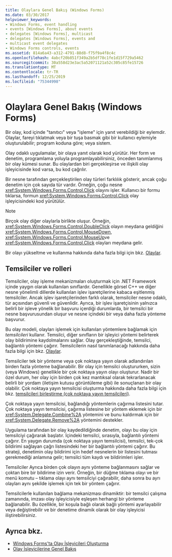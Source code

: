 ```yaml
---
title: Olaylara Genel Bakış (Windows Forms)
ms.date: 03/30/2017
helpviewer_keywords:
- Windows Forms, event handling
- events [Windows Forms], about events
- delegates [Windows Forms], multicast
- delegates [Windows Forms], events and
- multicast event delegates
- Windows Forms controls, events
ms.assetid: 814a6a43-a312-4791-88d8-f75f9a4f8c4c
ms.openlocfilehash: 4abcf20b851f349a2b5df78c1fe1d15f729a5462
ms.sourcegitcommit: 30a558d23e3ac5a52071121a52c305c85fe15726
ms.translationtype: MT
ms.contentlocale: tr-TR
ms.lasthandoff: 12/25/2019
ms.locfileid: "75344998"
---
```

# <a name="events-overview-windows-forms"></a>Olaylara Genel Bakış (Windows Forms)
Bir olay, kod içinde "tanıtıcı" veya "işleme" için yanıt verebildiği bir eylemdir. Olaylar, fareyi tıklatmak veya bir tuşa basmak gibi bir kullanıcı eylemiyle oluşturulabilir; program koduna göre; veya sistem.

 Olay odaklı uygulamalar, bir olaya yanıt olarak kod yürütür. Her form ve denetim, programlama yoluyla programlayabilirsiniz, önceden tanımlanmış bir olay kümesi sunar. Bu olaylardan biri gerçekleşirse ve ilişkili olay işleyicisinde kod varsa, bu kod çağrılır.

 Bir nesne tarafından gerçekleştirilen olay türleri farklılık gösterir, ancak çoğu denetim için çok sayıda tür vardır. Örneğin, çoğu nesne <xref:System.Windows.Forms.Control.Click> olayını işler. Kullanıcı bir formu tıklarsa, formun <xref:System.Windows.Forms.Control.Click> olay işleyicisindeki kod yürütülür.

> [!NOTE]
> Birçok olay diğer olaylarla birlikte oluşur. Örneğin, <xref:System.Windows.Forms.Control.DoubleClick> olayın meydana geldiğini <xref:System.Windows.Forms.Control.MouseDown>, <xref:System.Windows.Forms.Control.MouseUp>ve <xref:System.Windows.Forms.Control.Click> olayları meydana gelir.

 Bir olayı yükseltme ve kullanma hakkında daha fazla bilgi için bkz. [Olaylar](../../standard/events/index.md).

## <a name="delegates-and-their-role"></a>Temsilciler ve rolleri
 Temsilciler, olay işleme mekanizmaları oluşturmak için .NET Framework içinde yaygın olarak kullanılan sınıflardır. Genellikle görsel C++ ve diğer nesne yönelimli dillerde kullanılan işlev işaretçilerine kabaca eşitlenmiş temsilciler. Ancak işlev işaretçilerinden farklı olarak, temsilciler nesne odaklı, tür açısından güvenli ve güvenlidir. Ayrıca, bir işlev işaretçisinin yalnızca belirli bir işleve yönelik bir başvuru içerdiği durumlarda, bir temsilci bir nesne başvurusundan oluşur ve nesne içindeki bir veya daha fazla yönteme başvurur.

 Bu olay modeli, olayları işlemek için kullanılan yöntemlere bağlamak için *temsilcileri* kullanır. Temsilci, diğer sınıfların bir işleyici yöntemi belirterek olay bildirimine kaydolmalarını sağlar. Olay gerçekleştiğinde, temsilci, bağlantılı yöntemi çağırır. Temsilcilerin nasıl tanımlanacağı hakkında daha fazla bilgi için bkz. [Olaylar](../../standard/events/index.md).

Temsilciler tek bir yönteme veya çok noktaya yayın olarak adlandırılan birden fazla yönteme bağlanabilir. Bir olay için temsilci oluştururken, sizin (veya Windows) genellikle bir çok noktaya yayın olayı oluşturur. Nadir bir özel durum, her olay için birden çok kez mantıksal olarak tekrarlanacak belirli bir yordam (iletişim kutusu görüntüleme gibi) ile sonuçlanan bir olay olabilir. Çok noktaya yayın temsilcisi oluşturma hakkında daha fazla bilgi için bkz. [temsilcileri birleştirme (çok noktaya yayın temsilcileri)](../../csharp/programming-guide/delegates/how-to-combine-delegates-multicast-delegates.md).

 Çok noktaya yayın temsilcisi, bağlandığı yöntemlerin çağırma listesini tutar. Çok noktaya yayın temsilcisi, çağırma listesine bir yöntem eklemek için bir <xref:System.Delegate.Combine%2A> yöntemini ve bunu kaldırmak için bir <xref:System.Delegate.Remove%2A> yöntemini destekler.

 Uygulama tarafından bir olay kaydedildiğinde denetim, olayı bu olay için temsilciyi çağırarak başlatır. İçindeki temsilci, sırasıyla, bağlantılı yöntemi çağırır. En yaygın durumda (çok noktaya yayın temsilcisi), temsilci, tek-çok bildirimi sağlayan çağrı listesindeki her bir bağlantılı yöntemi çağırır. Bu strateji, denetimin olay bildirimi için hedef nesnelerin bir listesini tutması gerekmediği anlamına gelir; temsilci tüm kaydı ve bildirimleri işler.

 Temsilciler Ayrıca birden çok olayın aynı yönteme bağlanmasını sağlar ve çoktan bire bir bildirime izin verir. Örneğin, bir düğme tıklama olayı ve bir menü komutu – tıklama olayı aynı temsilciyi çağırabilir, daha sonra bu ayrı olayları aynı şekilde işlemek için tek bir yöntem çağırır.

 Temsilcilerle kullanılan bağlama mekanizması dinamiktir: bir temsilci çalışma zamanında, imzası olay işleyicisiyle eşleşen herhangi bir yönteme bağlanabilir. Bu özellikle, bir koşula bağlı olarak bağlı yöntemi ayarlayabilir veya değiştirebilir ve bir denetime dinamik olarak bir olay işleyicisi iliştirebilirsiniz.

## <a name="see-also"></a>Ayrıca bkz.

- [Windows Forms'ta Olay İşleyicileri Oluşturma](creating-event-handlers-in-windows-forms.md)
- [Olay İşleyicilerine Genel Bakış](event-handlers-overview-windows-forms.md)
